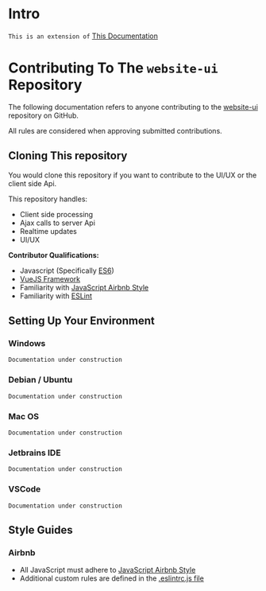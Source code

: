 # Intro
`This is an extension of` [This Documentation](home/CONTRIBUTING.md)

# Contributing To The `website-ui` Repository

The following documentation refers to anyone contributing to the [website-ui](https://github.com/indiehd/website-ui)
repository on GitHub. 

All rules are considered when approving submitted contributions.

## Cloning This repository

You would clone this repository if you want to contribute to the UI/UX or 
the client side Api.

This repository handles:
 * Client side processing
 * Ajax calls to server Api
 * Realtime updates
 * UI/UX
 
**Contributor Qualifications:**
 * Javascript (Specifically [ES6](https://github.com/lukehoban/es6features#readme))
 * [VueJS Framework](https://vuejs.org/v2/guide/)
 * Familiarity with [JavaScript Airbnb Style](https://github.com/airbnb/javascript/)
 * Familiarity with [ESLint](https://eslint.org/docs/user-guide/getting-started)

## Setting Up Your Environment

### Windows
`Documentation under construction`

### Debian / Ubuntu
`Documentation under construction`

### Mac OS
`Documentation under construction`

### Jetbrains IDE
`Documentation under construction`

### VSCode
`Documentation under construction`

## Style Guides

### Airbnb

* All JavaScript must adhere to [JavaScript Airbnb Style](https://github.com/airbnb/javascript/)
* Additional custom rules are defined in the [.eslintrc.js file](https://github.com/indiehd/website-ui/blob/master/.eslintrc.js)
